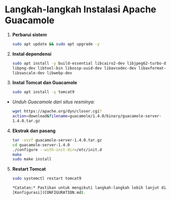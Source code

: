 # Langkah-langkah Instalasi Apache Guacamole

1. **Perbarui sistem**
   ```bash
   sudo apt update && sudo apt upgrade -y
2. **Instal dependensi**
   ```bash
   sudo apt install -y build-essential libcairo2-dev libjpeg62-turbo-dev \
   libpng-dev libtool-bin libossp-uuid-dev libavcodec-dev libavformat-dev \
   libswscale-dev libwebp-dev
3. **Instal Tomcat dan Guacamole**
   ```bash
   sudo apt install -y tomcat9
- *Unduh Guacamole dari situs resminya:*
   ```bash
   wget https://apache.org/dyn/closer.cgi? 
   action=download&filename=guacamole/1.4.0/binary/guacamole-server- 
   1.4.0.tar.gz
4. **Ekstrak dan pasang**
   ```bash
   tar -xvzf guacamole-server-1.4.0.tar.gz
   cd guacamole-server-1.4.0
   ./configure --with-init-dir=/etc/init.d
   make
   sudo make install
5. **Restart Tomcat**
    ```bash
    sudo systemctl restart tomcat9

   *Catatan:* Pastikan untuk mengikuti langkah-langkah lebih lanjut di 
    [Konfigurasi](CONFIGURATION.md).
